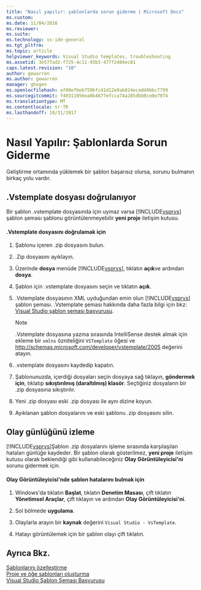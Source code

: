 ```yaml
---
title: "Nasıl yapılır: şablonlarda sorun giderme | Microsoft Docs"
ms.custom: 
ms.date: 11/04/2016
ms.reviewer: 
ms.suite: 
ms.technology: vs-ide-general
ms.tgt_pltfrm: 
ms.topic: article
helpviewer_keywords: Visual Studio templates, troubleshooting
ms.assetid: 3e577ad2-f725-4c11-93b3-477f2404ec81
caps.latest.revision: "10"
author: gewarren
ms.author: gewarren
manager: ghogen
ms.openlocfilehash: af00efbeb759bfc41d12e0ab814ecadd4bbc7799
ms.sourcegitcommit: f40311056ea0b4677efcca74a285dbb0ce0e7974
ms.translationtype: MT
ms.contentlocale: tr-TR
ms.lasthandoff: 10/31/2017
---
```

# <a name="how-to-troubleshoot-templates"></a>Nasıl Yapılır: Şablonlarda Sorun Giderme
Geliştirme ortamında yüklemek bir şablon başarısız olursa, sorunu bulmanın birkaç yolu vardır.  
  
## <a name="validating-the-vstemplate-file"></a>.Vstemplate dosyası doğrulanıyor  
 Bir şablon .vstemplate dosyasında için uymaz varsa [!INCLUDE[vsprvs](../code-quality/includes/vsprvs_md.md)] şablon şeması şablonu görüntülenmeyebilir **yeni proje** iletişim kutusu.  
  
#### <a name="to-validate-the-vstemplate-file"></a>.Vstemplate dosyasını doğrulamak için  
  
1.  Şablonu içeren .zip dosyasını bulun.  
  
2.  .Zip dosyasını ayıklayın.  
  
3.  Üzerinde **dosya** menüde [!INCLUDE[vsprvs](../code-quality/includes/vsprvs_md.md)], tıklatın **açık**ve ardından **dosya**.  
  
4.  Şablon için .vstemplate dosyasını seçin ve tıklatın **açık**.  
  
5.  .Vstemplate dosyasının XML uyduğundan emin olun [!INCLUDE[vsprvs](../code-quality/includes/vsprvs_md.md)] şablon şeması. .Vstemplate şeması hakkında daha fazla bilgi için bkz: [Visual Studio şablon şeması başvurusu](../extensibility/visual-studio-template-schema-reference.md).  
  
    > [!NOTE]
    >  .Vstemplate dosyasına yazma sırasında IntelliSense destek almak için ekleme bir `xmlns` özniteliğini `VSTemplate` öğesi ve http://schemas.microsoft.com/developer/vstemplate/2005 değerini atayın.  
  
6.  .vstemplate dosyasını kaydedip kapatın.  
  
7.  Şablonunuzda, içerdiği dosyaları seçin dosyaya sağ tıklayın, **göndermek için**, tıklatıp **sıkıştırılmış (daraltılmış) klasör**. Seçtiğiniz dosyaların bir .zip dosyasına sıkıştırılır.  
  
8.  Yeni .zip dosyası eski .zip dosyası ile aynı dizine koyun.  
  
9. Ayıklanan şablon dosyalarını ve eski şablonu .zip dosyasını silin.  
  
## <a name="monitoring-the-event-log"></a>Olay günlüğünü izleme  
 [!INCLUDE[vsprvs](../code-quality/includes/vsprvs_md.md)]Şablon .zip dosyalarını işleme sırasında karşılaşılan hataları günlüğe kaydeder. Bir şablon olarak gösterilmez, **yeni proje** iletişim kutusu olarak beklendiği gibi kullanabileceğiniz **Olay Görüntüleyicisi'ni** sorunu gidermek için.  
  
#### <a name="to-locate-template-errors-in-event-viewer"></a>Olay Görüntüleyicisi'nde şablon hatalarını bulmak için  
  
1.  Windows'da tıklatın **Başlat**, tıklatın **Denetim Masası**, çift tıklatın **Yönetimsel Araçlar**, çift tıklayın ve ardından **Olay Görüntüleyicisi'ni**.  
  
2.  Sol bölmede **uygulama**.  
  
3.  Olaylarla arayın bir **kaynak** değerini `Visual Studio - VsTemplate`.  
  
4.  Hatayı görüntülemek için bir şablon olayı çift tıklatın.  
  
## <a name="see-also"></a>Ayrıca Bkz.  
 [Şablonlarını özelleştirme](../ide/customizing-project-and-item-templates.md)   
 [Proje ve öğe şablonları oluşturma](../ide/creating-project-and-item-templates.md)   
 [Visual Studio Şablon Şeması Başvurusu](../extensibility/visual-studio-template-schema-reference.md)